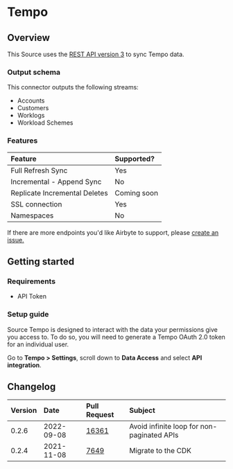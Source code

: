# Tempo

## Overview

This Source uses the [REST API version 3](https://tempo-io.github.io/tempo-api-docs/) to sync Tempo data.

### Output schema

This connector outputs the following streams:

* Accounts
* Customers
* Worklogs
* Workload Schemes

### Features

| Feature | Supported? |
| :--- | :--- |
| Full Refresh Sync | Yes |
| Incremental - Append Sync | No |
| Replicate Incremental Deletes | Coming soon |
| SSL connection | Yes |
| Namespaces | No |

If there are more endpoints you'd like Airbyte to support, please [create an issue.](https://github.com/airbytehq/airbyte/issues/new/choose)

## Getting started

### Requirements

* API Token

### Setup guide

Source Tempo is designed to interact with the data your permissions give you access to. To do so, you will need to generate a Tempo OAuth 2.0 token for an individual user.

Go to **Tempo &gt; Settings**, scroll down to **Data Access** and select **API integration**.

## Changelog

| Version | Date       | Pull Request | Subject |
| :------ | :--------  | :-----       | :------ |
| 0.2.6   | 2022-09-08 | [16361](https://github.com/airbytehq/airbyte/pull/16361) | Avoid infinite loop for non-paginated APIs |
| 0.2.4   | 2021-11-08 | [7649](https://github.com/airbytehq/airbyte/pull/7649) | Migrate to the CDK |

